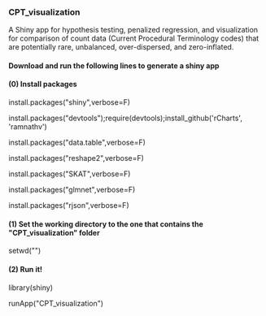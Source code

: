 ### CPT_visualization
A Shiny app for hypothesis testing, penalized regression, and visualization for comparison of count data (Current Procedural Terminology codes) that are potentially rare, unbalanced, over-dispersed, and zero-inflated.
#### Download and run the following lines to generate a shiny app ####

#### (0) Install packages
install.packages("shiny",verbose=F)

install.packages("devtools");require(devtools);install_github('rCharts', 'ramnathv')

install.packages("data.table",verbose=F)

install.packages("reshape2",verbose=F)

install.packages("SKAT",verbose=F)

install.packages("glmnet",verbose=F)

install.packages("rjson",verbose=F)

#### (1) Set the working directory to the one that contains the "CPT_visualization" folder
setwd("")

#### (2) Run it!
library(shiny)

runApp("CPT_visualization")
